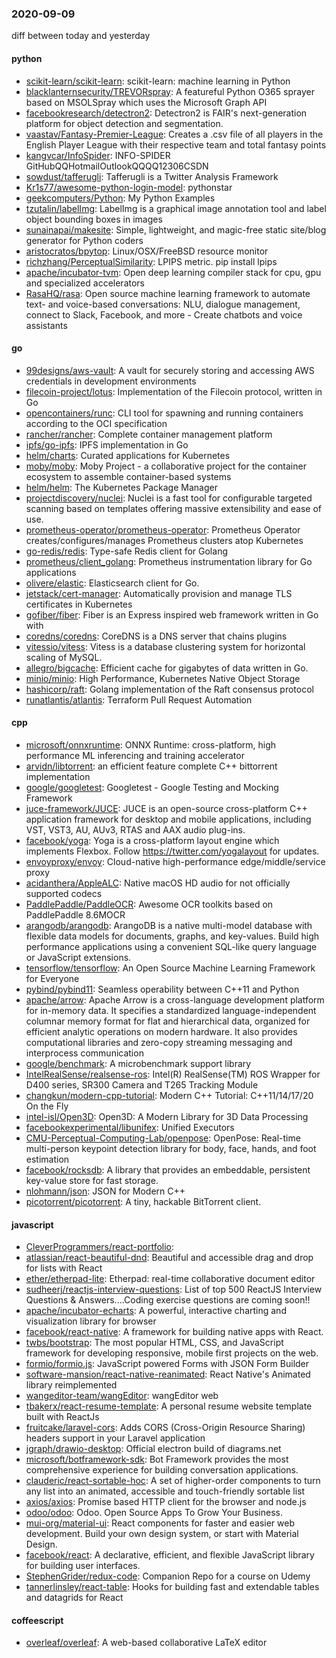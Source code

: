 ### 2020-09-09
diff between today and yesterday

#### python
* [scikit-learn/scikit-learn](https://github.com/scikit-learn/scikit-learn): scikit-learn: machine learning in Python
* [blacklanternsecurity/TREVORspray](https://github.com/blacklanternsecurity/TREVORspray): A featureful Python O365 sprayer based on MSOLSpray which uses the Microsoft Graph API
* [facebookresearch/detectron2](https://github.com/facebookresearch/detectron2): Detectron2 is FAIR's next-generation platform for object detection and segmentation.
* [vaastav/Fantasy-Premier-League](https://github.com/vaastav/Fantasy-Premier-League): Creates a .csv file of all players in the English Player League with their respective team and total fantasy points
* [kangvcar/InfoSpider](https://github.com/kangvcar/InfoSpider): INFO-SPIDER GitHubQQHotmailOutlookQQQQ12306CSDN
* [sowdust/tafferugli](https://github.com/sowdust/tafferugli): Tafferugli is a Twitter Analysis Framework
* [Kr1s77/awesome-python-login-model](https://github.com/Kr1s77/awesome-python-login-model): pythonstar
* [geekcomputers/Python](https://github.com/geekcomputers/Python): My Python Examples
* [tzutalin/labelImg](https://github.com/tzutalin/labelImg):  LabelImg is a graphical image annotation tool and label object bounding boxes in images
* [sunainapai/makesite](https://github.com/sunainapai/makesite): Simple, lightweight, and magic-free static site/blog generator for Python coders
* [aristocratos/bpytop](https://github.com/aristocratos/bpytop): Linux/OSX/FreeBSD resource monitor
* [richzhang/PerceptualSimilarity](https://github.com/richzhang/PerceptualSimilarity): LPIPS metric. pip install lpips
* [apache/incubator-tvm](https://github.com/apache/incubator-tvm): Open deep learning compiler stack for cpu, gpu and specialized accelerators
* [RasaHQ/rasa](https://github.com/RasaHQ/rasa):  Open source machine learning framework to automate text- and voice-based conversations: NLU, dialogue management, connect to Slack, Facebook, and more - Create chatbots and voice assistants

#### go
* [99designs/aws-vault](https://github.com/99designs/aws-vault): A vault for securely storing and accessing AWS credentials in development environments
* [filecoin-project/lotus](https://github.com/filecoin-project/lotus): Implementation of the Filecoin protocol, written in Go
* [opencontainers/runc](https://github.com/opencontainers/runc): CLI tool for spawning and running containers according to the OCI specification
* [rancher/rancher](https://github.com/rancher/rancher): Complete container management platform
* [ipfs/go-ipfs](https://github.com/ipfs/go-ipfs): IPFS implementation in Go
* [helm/charts](https://github.com/helm/charts): Curated applications for Kubernetes
* [moby/moby](https://github.com/moby/moby): Moby Project - a collaborative project for the container ecosystem to assemble container-based systems
* [helm/helm](https://github.com/helm/helm): The Kubernetes Package Manager
* [projectdiscovery/nuclei](https://github.com/projectdiscovery/nuclei): Nuclei is a fast tool for configurable targeted scanning based on templates offering massive extensibility and ease of use.
* [prometheus-operator/prometheus-operator](https://github.com/prometheus-operator/prometheus-operator): Prometheus Operator creates/configures/manages Prometheus clusters atop Kubernetes
* [go-redis/redis](https://github.com/go-redis/redis): Type-safe Redis client for Golang
* [prometheus/client_golang](https://github.com/prometheus/client_golang): Prometheus instrumentation library for Go applications
* [olivere/elastic](https://github.com/olivere/elastic): Elasticsearch client for Go.
* [jetstack/cert-manager](https://github.com/jetstack/cert-manager): Automatically provision and manage TLS certificates in Kubernetes
* [gofiber/fiber](https://github.com/gofiber/fiber):  Fiber is an Express inspired web framework written in Go with 
* [coredns/coredns](https://github.com/coredns/coredns): CoreDNS is a DNS server that chains plugins
* [vitessio/vitess](https://github.com/vitessio/vitess): Vitess is a database clustering system for horizontal scaling of MySQL.
* [allegro/bigcache](https://github.com/allegro/bigcache): Efficient cache for gigabytes of data written in Go.
* [minio/minio](https://github.com/minio/minio): High Performance, Kubernetes Native Object Storage
* [hashicorp/raft](https://github.com/hashicorp/raft): Golang implementation of the Raft consensus protocol
* [runatlantis/atlantis](https://github.com/runatlantis/atlantis): Terraform Pull Request Automation

#### cpp
* [microsoft/onnxruntime](https://github.com/microsoft/onnxruntime): ONNX Runtime: cross-platform, high performance ML inferencing and training accelerator
* [arvidn/libtorrent](https://github.com/arvidn/libtorrent): an efficient feature complete C++ bittorrent implementation
* [google/googletest](https://github.com/google/googletest): Googletest - Google Testing and Mocking Framework
* [juce-framework/JUCE](https://github.com/juce-framework/JUCE): JUCE is an open-source cross-platform C++ application framework for desktop and mobile applications, including VST, VST3, AU, AUv3, RTAS and AAX audio plug-ins.
* [facebook/yoga](https://github.com/facebook/yoga): Yoga is a cross-platform layout engine which implements Flexbox. Follow https://twitter.com/yogalayout for updates.
* [envoyproxy/envoy](https://github.com/envoyproxy/envoy): Cloud-native high-performance edge/middle/service proxy
* [acidanthera/AppleALC](https://github.com/acidanthera/AppleALC): Native macOS HD audio for not officially supported codecs
* [PaddlePaddle/PaddleOCR](https://github.com/PaddlePaddle/PaddleOCR): Awesome OCR toolkits based on PaddlePaddle 8.6MOCR
* [arangodb/arangodb](https://github.com/arangodb/arangodb):  ArangoDB is a native multi-model database with flexible data models for documents, graphs, and key-values. Build high performance applications using a convenient SQL-like query language or JavaScript extensions.
* [tensorflow/tensorflow](https://github.com/tensorflow/tensorflow): An Open Source Machine Learning Framework for Everyone
* [pybind/pybind11](https://github.com/pybind/pybind11): Seamless operability between C++11 and Python
* [apache/arrow](https://github.com/apache/arrow): Apache Arrow is a cross-language development platform for in-memory data. It specifies a standardized language-independent columnar memory format for flat and hierarchical data, organized for efficient analytic operations on modern hardware. It also provides computational libraries and zero-copy streaming messaging and interprocess communication
* [google/benchmark](https://github.com/google/benchmark): A microbenchmark support library
* [IntelRealSense/realsense-ros](https://github.com/IntelRealSense/realsense-ros): Intel(R) RealSense(TM) ROS Wrapper for D400 series, SR300 Camera and T265 Tracking Module
* [changkun/modern-cpp-tutorial](https://github.com/changkun/modern-cpp-tutorial):  Modern C++ Tutorial: C++11/14/17/20 On the Fly
* [intel-isl/Open3D](https://github.com/intel-isl/Open3D): Open3D: A Modern Library for 3D Data Processing
* [facebookexperimental/libunifex](https://github.com/facebookexperimental/libunifex): Unified Executors
* [CMU-Perceptual-Computing-Lab/openpose](https://github.com/CMU-Perceptual-Computing-Lab/openpose): OpenPose: Real-time multi-person keypoint detection library for body, face, hands, and foot estimation
* [facebook/rocksdb](https://github.com/facebook/rocksdb): A library that provides an embeddable, persistent key-value store for fast storage.
* [nlohmann/json](https://github.com/nlohmann/json): JSON for Modern C++
* [picotorrent/picotorrent](https://github.com/picotorrent/picotorrent): A tiny, hackable BitTorrent client.

#### javascript
* [CleverProgrammers/react-portfolio](https://github.com/CleverProgrammers/react-portfolio): 
* [atlassian/react-beautiful-dnd](https://github.com/atlassian/react-beautiful-dnd): Beautiful and accessible drag and drop for lists with React
* [ether/etherpad-lite](https://github.com/ether/etherpad-lite): Etherpad: real-time collaborative document editor
* [sudheerj/reactjs-interview-questions](https://github.com/sudheerj/reactjs-interview-questions): List of top 500 ReactJS Interview Questions & Answers....Coding exercise questions are coming soon!!
* [apache/incubator-echarts](https://github.com/apache/incubator-echarts): A powerful, interactive charting and visualization library for browser
* [facebook/react-native](https://github.com/facebook/react-native): A framework for building native apps with React.
* [twbs/bootstrap](https://github.com/twbs/bootstrap): The most popular HTML, CSS, and JavaScript framework for developing responsive, mobile first projects on the web.
* [formio/formio.js](https://github.com/formio/formio.js): JavaScript powered Forms with JSON Form Builder
* [software-mansion/react-native-reanimated](https://github.com/software-mansion/react-native-reanimated): React Native's Animated library reimplemented
* [wangeditor-team/wangEditor](https://github.com/wangeditor-team/wangEditor): wangEditor  web
* [tbakerx/react-resume-template](https://github.com/tbakerx/react-resume-template): A personal resume website template built with ReactJs
* [fruitcake/laravel-cors](https://github.com/fruitcake/laravel-cors): Adds CORS (Cross-Origin Resource Sharing) headers support in your Laravel application
* [jgraph/drawio-desktop](https://github.com/jgraph/drawio-desktop): Official electron build of diagrams.net
* [microsoft/botframework-sdk](https://github.com/microsoft/botframework-sdk): Bot Framework provides the most comprehensive experience for building conversation applications.
* [clauderic/react-sortable-hoc](https://github.com/clauderic/react-sortable-hoc): A set of higher-order components to turn any list into an animated, accessible and touch-friendly sortable list
* [axios/axios](https://github.com/axios/axios): Promise based HTTP client for the browser and node.js
* [odoo/odoo](https://github.com/odoo/odoo): Odoo. Open Source Apps To Grow Your Business.
* [mui-org/material-ui](https://github.com/mui-org/material-ui): React components for faster and easier web development. Build your own design system, or start with Material Design.
* [facebook/react](https://github.com/facebook/react): A declarative, efficient, and flexible JavaScript library for building user interfaces.
* [StephenGrider/redux-code](https://github.com/StephenGrider/redux-code): Companion Repo for a course on Udemy
* [tannerlinsley/react-table](https://github.com/tannerlinsley/react-table):  Hooks for building fast and extendable tables and datagrids for React

#### coffeescript
* [overleaf/overleaf](https://github.com/overleaf/overleaf): A web-based collaborative LaTeX editor
